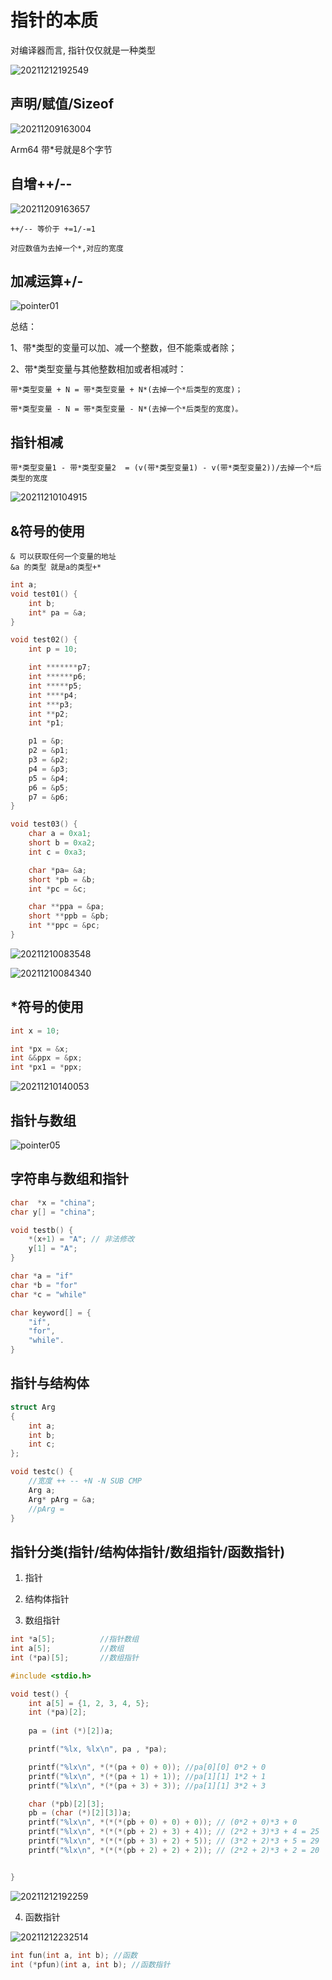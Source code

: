 # 指针的本质

对编译器而言, 指针仅仅就是一种类型

![20211212192549](https://cdn.jsdelivr.net/gh/nzcv/picgo/20211212192549.png)


## 声明/赋值/Sizeof

![20211209163004](https://cdn.jsdelivr.net/gh/nzcv/picgo/20211209163004.png)

Arm64 带*号就是8个字节

## 自增++/--

![20211209163657](https://cdn.jsdelivr.net/gh/nzcv/picgo/20211209163657.png)

    ++/-- 等价于 +=1/-=1

    对应数值为去掉一个*,对应的宽度

## 加减运算+/-

![pointer01](https://cdn.jsdelivr.net/gh/nzcv/picgo/pointer01.png)


总结：

1、带*类型的变量可以加、减一个整数，但不能乘或者除；

2、带*类型变量与其他整数相加或者相减时：

    带*类型变量 + N = 带*类型变量 + N*(去掉一个*后类型的宽度)；
    
    带*类型变量 - N = 带*类型变量 - N*(去掉一个*后类型的宽度)。

## 指针相减

    带*类型变量1 - 带*类型变量2  = (v(带*类型变量1) - v(带*类型变量2))/去掉一个*后类型的宽度

![20211210104915](https://cdn.jsdelivr.net/gh/nzcv/picgo/20211210104915.png)


## &符号的使用

    & 可以获取任何一个变量的地址
    &a 的类型 就是a的类型+*

```c
int a;
void test01() {
    int b;
    int* pa = &a;
}

void test02() {
    int p = 10;

    int *******p7;
    int ******p6;
    int *****p5;
    int ****p4;
    int ***p3;
    int **p2;
    int *p1;

    p1 = &p;
    p2 = &p1;
    p3 = &p2;
    p4 = &p3;
    p5 = &p4;
    p6 = &p5;
    p7 = &p6;
}

void test03() {
    char a = 0xa1;
    short b = 0xa2;
    int c = 0xa3;

    char *pa= &a;
    short *pb = &b;
    int *pc = &c;

    char **ppa = &pa;
    short **ppb = &pb;
    int **ppc = &pc;
}
```
![20211210083548](https://cdn.jsdelivr.net/gh/nzcv/picgo/20211210083548.png)


![20211210084340](https://cdn.jsdelivr.net/gh/nzcv/picgo/20211210084340.png)

## *符号的使用

```c
int x = 10;

int *px = &x;
int &&ppx = &px;
int *px1 = *ppx;
```

![20211210140053](https://cdn.jsdelivr.net/gh/nzcv/picgo/20211210140053.png)


## 指针与数组

![pointer05](https://cdn.jsdelivr.net/gh/nzcv/picgo/pointer05.png)


## 字符串与数组和指针

```c
char  *x = "china";
char y[] = "china";

void testb() {
    *(x+1) = "A"; // 非法修改
    y[1] = "A";
}
```

```c
char *a = "if"
char *b = "for"
char *c = "while"

char keyword[] = {
    "if",
    "for",
    "while".
}
```

## 指针与结构体

```c
struct Arg
{
    int a;
    int b;
    int c;
};

void testc() {
    //宽度 ++ -- +N -N SUB CMP
    Arg a;
    Arg* pArg = &a;
    //pArg = 
}
```

## 指针分类(指针/结构体指针/数组指针/函数指针)

1. 指针

2. 结构体指针

3. 数组指针
 
```c
int *a[5];          //指针数组
int a[5];           //数组
int (*pa)[5];       //数组指针
```

```c
#include <stdio.h>

void test() {
    int a[5] = {1, 2, 3, 4, 5};
    int (*pa)[2];
    
    pa = (int (*)[2])a;

    printf("%lx, %lx\n", pa , *pa);

    printf("%lx\n", *(*(pa + 0) + 0)); //pa[0][0] 0*2 + 0
    printf("%lx\n", *(*(pa + 1) + 1)); //pa[1][1] 1*2 + 1
    printf("%lx\n", *(*(pa + 3) + 3)); //pa[1][1] 3*2 + 3

    char (*pb)[2][3];
    pb = (char (*)[2][3])a;
    printf("%lx\n", *(*(*(pb + 0) + 0) + 0)); // (0*2 + 0)*3 + 0
    printf("%lx\n", *(*(*(pb + 2) + 3) + 4)); // (2*2 + 3)*3 + 4 = 25
    printf("%lx\n", *(*(*(pb + 3) + 2) + 5)); // (3*2 + 2)*3 + 5 = 29
    printf("%lx\n", *(*(*(pb + 2) + 2) + 2)); // (2*2 + 2)*3 + 2 = 20


}
```

![20211212192259](https://cdn.jsdelivr.net/gh/nzcv/picgo/20211212192259.png)

4. 函数指针

![20211212232514](https://cdn.jsdelivr.net/gh/nzcv/picgo/20211212232514.png)

```c
int fun(int a, int b); //函数
int (*pfun)(int a, int b); //函数指针
```